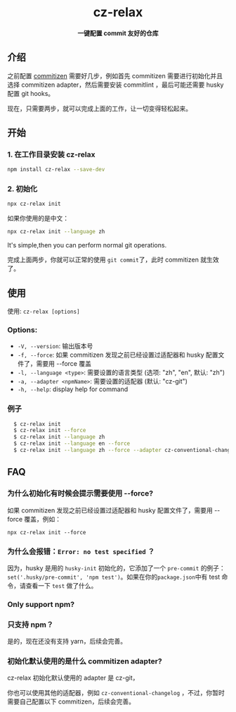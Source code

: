 <h1 align="center">cz-relax</h1>

<h4 align="center">一键配置 commit 友好的仓库<h4>

## 介绍

之前配置 [commitizen](https://github.com/commitizen/cz-cli) 需要好几步，例如首先 commitizen 需要进行初始化并且选择 commitizen adapter，然后需要安装 commitlint ，最后可能还需要 husky 配置 git hooks。

现在，只需要两步，就可以完成上面的工作，让一切变得轻松起来。

## 开始

### 1. 在工作目录安装 cz-relax

```sh
npm install cz-relax --save-dev
```

### 2. 初始化

```sh
npx cz-relax init
```

如果你使用的是中文：

```sh
npx cz-relax init --language zh
```

It's simple,then you can perform normal git operations.

完成上面两步，你就可以正常的使用 `git commit`了，此时 commitizen 就生效了。

## 使用

使用: `cz-relax [options]`

### Options:

- `-V, --version`: 输出版本号
- `-f, --force`: 如果 commitizen 发现之前已经设置过适配器和 husky 配置文件了，需要用 --force 覆盖
- `-l, --language <type>`: 需要设置的语言类型 (选项: "zh", "en", 默认: "zh")
- `-a, --adapter <npmName>`: 需要设置的适配器 (默认: "cz-git")
- `-h, --help`: display help for command

### 例子

```sh
  $ cz-relax init
  $ cz-relax init --force
  $ cz-relax init --language zh
  $ cz-relax init --language en --force
  $ cz-relax init --language zh --force --adapter cz-conventional-changelog
```

## FAQ

### 为什么初始化有时候会提示需要使用 --force?

如果 commitizen 发现之前已经设置过适配器和 husky 配置文件了，需要用 --force 覆盖，例如：

```
npx cz-relax init --force
```

### 为什么会报错：`Error: no test specified` ？

因为，husky 是用的 `husky-init` 初始化的，它添加了一个 `pre-commit` 的例子：`set('.husky/pre-commit', 'npm test')`。如果在你的`package.json`中有 test 命令，请查看一下 `test` 做了什么。

### Only support npm?

### 只支持 npm？

是的，现在还没有支持 yarn，后续会完善。

### 初始化默认使用的是什么 commitizen adapter?

cz-relax 初始化默认使用的 adapter 是 cz-git，

你也可以使用其他的适配器，例如 `cz-conventional-changelog` ，不过，你暂时需要自己配置以下 commitizen，后续会完善。
